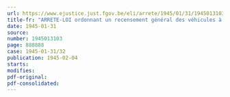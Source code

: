```yaml
---
url: https://www.ejustice.just.fgov.be/eli/arrete/1945/01/31/1945013103/justel
title-fr: "ARRETE-LOI ordonnant un recensement général des véhicules à moteur"
date: 1945-01-31
source:
number: 1945013103
page: 888888
case: 1945-01-31/32
publication: 1945-02-04
starts:
modifies:
pdf-original:
pdf-consolidated:
---
```


